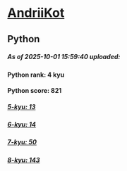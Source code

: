 # [AndriiKot](https://www.codewars.com/users/AndriiKot) 
## Python

##### As of 2025-10-01 15:59:40 uploaded:

#### Python rank: 4 kyu

#### Python score: 821

##### [5-kyu: 13](https://github.com/AndriiKot/Python__CodeWars/tree/main/kyu-5)

##### [6-kyu: 14](https://github.com/AndriiKot/Python__CodeWars/tree/main/kyu-6)

##### [7-kyu: 50](https://github.com/AndriiKot/Python__CodeWars/tree/main/kyu-7)

##### [8-kyu: 143](https://github.com/AndriiKot/Python__CodeWars/tree/main/kyu-8)


